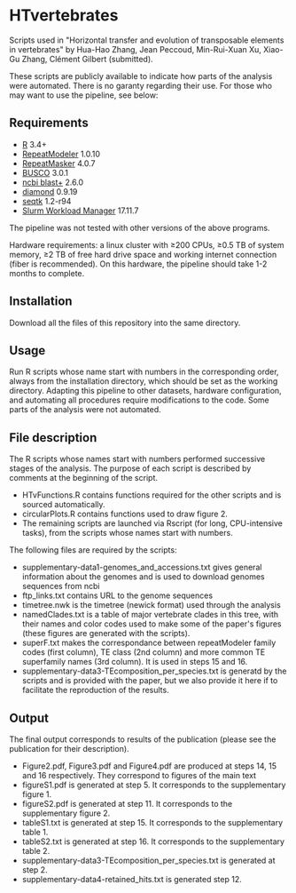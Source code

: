 # HTvertebrates

Scripts used in "Horizontal transfer and evolution of transposable elements in vertebrates" by Hua-Hao Zhang, Jean Peccoud, Min-Rui-Xuan Xu, Xiao-Gu Zhang, Clément Gilbert (submitted).

These scripts are publicly available to indicate how parts of the analysis were automated. There is no garanty regarding their use. 
For those who may want to use the pipeline, see below:

## Requirements
- [R](https://cran.r-project.org) 3.4+ 
- [RepeatModeler](http://www.repeatmasker.org/RepeatModeler/) 1.0.10
- [RepeatMasker](http://www.repeatmasker.org/RMDownload.html) 4.0.7
- [BUSCO](https://gitlab.com/ezlab/busco) 3.0.1
- [ncbi blast+](https://blast.ncbi.nlm.nih.gov/Blast.cgi?CMD=Web&PAGE_TYPE=BlastDocs&DOC_TYPE=Download) 2.6.0
- [diamond](https://github.com/bbuchfink/diamond) 0.9.19
- [seqtk](https://github.com/lh3/seqtk) 1.2-r94 
- [Slurm Workload Manager](https://slurm.schedmd.com/download.html) 17.11.7

The pipeline was not tested with other versions of the above programs. 

Hardware requirements: a linux cluster with ≥200 CPUs, ≥0.5 TB of system memory,  ≥2 TB of free hard drive space and working internet connection (fiber is recommended). On this hardware, the pipeline should take 1-2 months to complete.

## Installation
Download all the files of this repository into the same directory.

## Usage
Run R scripts whose name start with numbers in the corresponding order, always from the installation directory, which should be set as the working directory.
Adapting this pipeline to other datasets, hardware configuration, and automating all procedures require modifications to the code. Some parts of the analysis were not automated.

## File description
The R scripts whose names start with numbers performed successive stages of the analysis. The purpose of each script is described by comments at the beginning of the script. 

- HTvFunctions.R contains functions required for the other scripts and is sourced automatically.
- circularPlots.R contains functions used to draw figure 2. 
- The remaining scripts are launched via Rscript (for long, CPU-intensive tasks), from the scripts whose names start with numbers.

The following files are required by the scripts:
- supplementary-data1-genomes_and_accessions.txt gives general information about the genomes and is used to download genomes sequences from ncbi
- ftp_links.txt contains URL to the genome sequences
- timetree.nwk is the timetree (newick format) used through the analysis
- namedClades.txt is a table of major vertebrate clades in this tree, with their names and color codes used to make some of the paper's figures (these figures are generated with the scripts).
- superF.txt makes the correspondance between repeatModeler family codes (first column), TE class (2nd column) and more common TE superfamily names (3rd column). It is used in steps 15 and 16.
- supplementary-data3-TEcomposition_per_species.txt is generatd by the scripts and is provided with the paper, but we also provide it here if to facilitate the reproduction of the results.

## Output
The final output corresponds to results of the publication (please see the publication for their description).
- Figure2.pdf, Figure3.pdf and Figure4.pdf are produced at steps 14, 15 and 16 respectively. They correspond to figures of the main text
- figureS1.pdf is generated at step 5. It corresponds to the supplementary figure 1.
- figureS2.pdf is generated at step 11. It corresponds to the supplementary figure 2.
- tableS1.txt is generated at step 15. It corresponds to the supplementary table 1.
- tableS2.txt is generated at step 16. It corresponds to the supplementary table 2.
- supplementary-data3-TEcomposition_per_species.txt is generated at step 2. 
- supplementary-data4-retained_hits.txt is generated step 12. 
